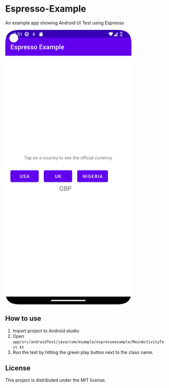 # Espresso-Example
An example app showing Android UI Test using Espresso

<img src="https://github.com/buildbro/Espresso-Example/blob/master/Screenshot_20221002_025147.png?raw=true" width="400">

## How to use
1. Import project to Android studio
2. Open `app/src/androidTest/java/com/example/espressoexample/MainActivityTest.kt`
3. Run the test by hitting the green play button next to the class name.

## License
This project is distributed under the MIT license. 
